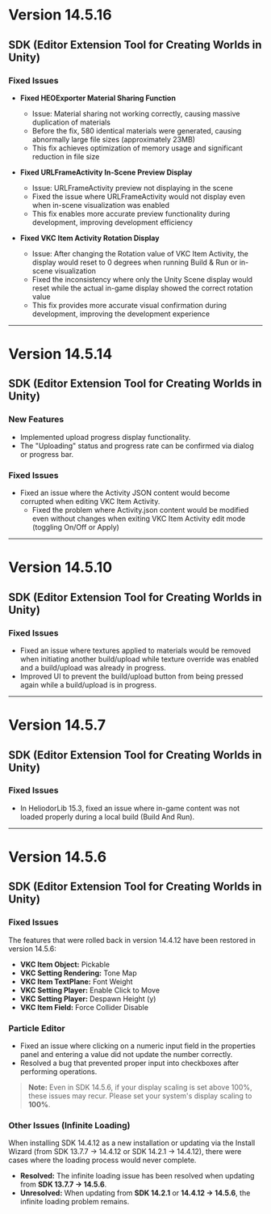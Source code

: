 # Version 14.5.16

## SDK (Editor Extension Tool for Creating Worlds in Unity)

### Fixed Issues

- **Fixed HEOExporter Material Sharing Function**
  - Issue: Material sharing not working correctly, causing massive duplication of materials
  - Before the fix, 580 identical materials were generated, causing abnormally large file sizes (approximately 23MB)
  - This fix achieves optimization of memory usage and significant reduction in file size

- **Fixed URLFrameActivity In-Scene Preview Display**
  - Issue: URLFrameActivity preview not displaying in the scene
  - Fixed the issue where URLFrameActivity would not display even when in-scene visualization was enabled
  - This fix enables more accurate preview functionality during development, improving development efficiency

- **Fixed VKC Item Activity Rotation Display**
  - Issue: After changing the Rotation value of VKC Item Activity, the display would reset to 0 degrees when running Build & Run or in-scene visualization
  - Fixed the inconsistency where only the Unity Scene display would reset while the actual in-game display showed the correct rotation value
  - This fix provides more accurate visual confirmation during development, improving the development experience

---

# Version 14.5.14

## SDK (Editor Extension Tool for Creating Worlds in Unity)

### New Features

- Implemented upload progress display functionality.
- The "Uploading" status and progress rate can be confirmed via dialog or progress bar.

### Fixed Issues

- Fixed an issue where the Activity JSON content would become corrupted when editing VKC Item Activity.
  - Fixed the problem where Activity.json content would be modified even without changes when exiting VKC Item Activity edit mode (toggling On/Off or Apply)

---

# Version 14.5.10

## SDK (Editor Extension Tool for Creating Worlds in Unity)

### Fixed Issues

- Fixed an issue where textures applied to materials would be removed when initiating another build/upload while texture override was enabled and a build/upload was already in progress.
- Improved UI to prevent the build/upload button from being pressed again while a build/upload is in progress.

---

# Version 14.5.7

## SDK (Editor Extension Tool for Creating Worlds in Unity)

### Fixed Issues

- In HeliodorLib 15.3, fixed an issue where in-game content was not loaded properly during a local build (Build And Run).

---

# Version 14.5.6

## SDK (Editor Extension Tool for Creating Worlds in Unity)

### Fixed Issues

The features that were rolled back in version 14.4.12 have been restored in version 14.5.6:

- **VKC Item Object:** Pickable
- **VKC Setting Rendering:** Tone Map
- **VKC Item TextPlane:** Font Weight
- **VKC Setting Player:** Enable Click to Move
- **VKC Setting Player:** Despawn Height (y)
- **VKC Item Field:** Force Collider Disable

### Particle Editor

- Fixed an issue where clicking on a numeric input field in the properties panel and entering a value did not update the number correctly.
- Resolved a bug that prevented proper input into checkboxes after performing operations.

> **Note:** Even in SDK 14.5.6, if your display scaling is set above 100%, these issues may recur. Please set your system's display scaling to **100%**.

### Other Issues (Infinite Loading)

When installing SDK 14.4.12 as a new installation or updating via the Install Wizard (from SDK 13.7.7 → 14.4.12 or SDK 14.2.1 → 14.4.12), there were cases where the loading process would never complete.

- **Resolved:** The infinite loading issue has been resolved when updating from **SDK 13.7.7 → 14.5.6**.
- **Unresolved:** When updating from **SDK 14.2.1** or **14.4.12 → 14.5.6**, the infinite loading problem remains.
